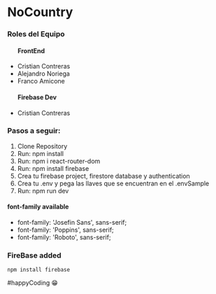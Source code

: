 # NoCountry

### Roles del Equipo
<ul>
    <h4>FrontEnd</h4>
    <li>Cristian Contreras</li>
    <li>Alejandro Noriega</li>
    <li>Franco Amicone</li>
    <h4>Firebase Dev</h4>
    <li>Cristian Contreras</li>
</ul>

### Pasos a seguir:
<ol>
    <li>Clone Repository</li>
    <li>Run: npm install</li>
    <li>Run: npm i react-router-dom</li>
    <li>Run: npm install firebase</li>
    <li>Crea tu firebase project, firestore database y authentication</li>
    <li>Crea tu .env y pega las llaves que se encuentran en el .envSample</li>
    <li>Run: npm run dev</li>
</ol>

<h4>font-family available</h4>
    <ul>
        <li>font-family: 'Josefin Sans', sans-serif;</li>
        <li>font-family: 'Poppins', sans-serif;</li>
        <li>font-family: 'Roboto', sans-serif;</li>
    </ul>

### FireBase added
    npm install firebase

#happyCoding 😁

